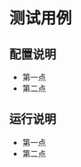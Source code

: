 测试用例
========================

配置说明
-------------------------------
+ 第一点
+ 第二点

运行说明
-------------------------------
+ 第一点
+ 第二点